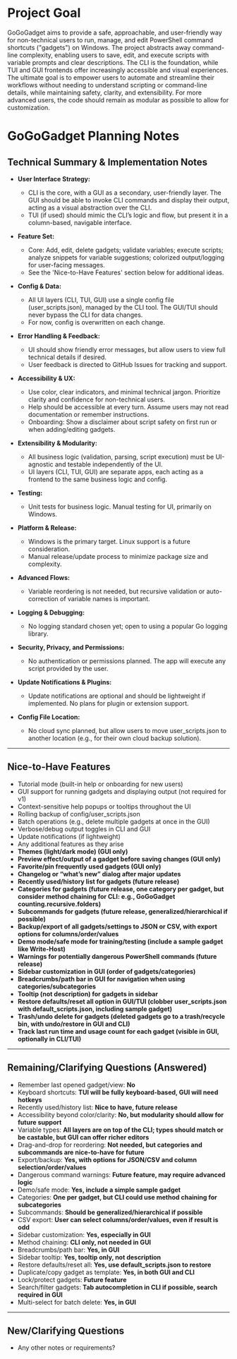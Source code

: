 <!--
This is the main planning and requirements document for GoGoGadget. All requirements, design decisions, clarifications, and Q&A for the rewrite and new frontends are captured here. This file is the single source of truth for project planning and should be updated continuously as design decisions are made. It is important that this remain a living document—update it along the way with every new answer, decision, or requirement. Do not begin coding until this document is finalized and all open questions are resolved.
-->

# Project Goal
GoGoGadget aims to provide a safe, approachable, and user-friendly way for non-technical users to run, manage, and edit PowerShell command shortcuts ("gadgets") on Windows. The project abstracts away command-line complexity, enabling users to save, edit, and execute scripts with variable prompts and clear descriptions. The CLI is the foundation, while TUI and GUI frontends offer increasingly accessible and visual experiences. The ultimate goal is to empower users to automate and streamline their workflows without needing to understand scripting or command-line details, while maintaining safety, clarity, and extensibility. For more advanced users, the code should remain as modular as possible to allow for customization. 

# GoGoGadget Planning Notes

## Technical Summary & Implementation Notes
- **User Interface Strategy:**
  - CLI is the core, with a GUI as a secondary, user-friendly layer. The GUI should be able to invoke CLI commands and display their output, acting as a visual abstraction over the CLI.
  - TUI (if used) should mimic the CLI’s logic and flow, but present it in a column-based, navigable interface.

- **Feature Set:**
  - Core: Add, edit, delete gadgets; validate variables; execute scripts; analyze snippets for variable suggestions; colorized output/logging for user-facing messages.
  - See the 'Nice-to-Have Features' section below for additional ideas.

- **Config & Data:**
  - All UI layers (CLI, TUI, GUI) use a single config file (user_scripts.json), managed by the CLI tool. The GUI/TUI should never bypass the CLI for data changes.
  - For now, config is overwritten on each change.

- **Error Handling & Feedback:**
  - UI should show friendly error messages, but allow users to view full technical details if desired.
  - User feedback is directed to GitHub Issues for tracking and support.

- **Accessibility & UX:**
  - Use color, clear indicators, and minimal technical jargon. Prioritize clarity and confidence for non-technical users.
  - Help should be accessible at every turn. Assume users may not read documentation or remember instructions.
  - Onboarding: Show a disclaimer about script safety on first run or when adding/editing gadgets.

- **Extensibility & Modularity:**
  - All business logic (validation, parsing, script execution) must be UI-agnostic and testable independently of the UI.
  - UI layers (CLI, TUI, GUI) are separate apps, each acting as a frontend to the same business logic and config.

- **Testing:**
  - Unit tests for business logic. Manual testing for UI, primarily on Windows.

- **Platform & Release:**
  - Windows is the primary target. Linux support is a future consideration.
  - Manual release/update process to minimize package size and complexity.

- **Advanced Flows:**
  - Variable reordering is not needed, but recursive validation or auto-correction of variable names is important.

- **Logging & Debugging:**
  - No logging standard chosen yet; open to using a popular Go logging library.

- **Security, Privacy, and Permissions:**
  - No authentication or permissions planned. The app will execute any script provided by the user.

- **Update Notifications & Plugins:**
  - Update notifications are optional and should be lightweight if implemented. No plans for plugin or extension support.

- **Config File Location:**
  - No cloud sync planned, but allow users to move user_scripts.json to another location (e.g., for their own cloud backup solution).

---

## Nice-to-Have Features
- Tutorial mode (built-in help or onboarding for new users)
- GUI support for running gadgets and displaying output (not required for v1)
- Context-sensitive help popups or tooltips throughout the UI
- Rolling backup of config/user_scripts.json
- Batch operations (e.g., delete multiple gadgets at once in the GUI)
- Verbose/debug output toggles in CLI and GUI
- Update notifications (if lightweight)
- Any additional features as they arise
- **Themes (light/dark mode) (GUI only)**
- **Preview effect/output of a gadget before saving changes (GUI only)**
- **Favorite/pin frequently used gadgets (GUI only)**
- **Changelog or “what’s new” dialog after major updates**
- **Recently used/history list for gadgets (future release)**
- **Categories for gadgets (future release, one category per gadget, but consider method chaining for CLI: e.g., GoGoGadget counting.recursive.folders)**
- **Subcommands for gadgets (future release, generalized/hierarchical if possible)**
- **Backup/export of all gadgets/settings to JSON or CSV, with export options for columns/order/values**
- **Demo mode/safe mode for training/testing (include a sample gadget like Write-Host)**
- **Warnings for potentially dangerous PowerShell commands (future release)**
- **Sidebar customization in GUI (order of gadgets/categories)**
- **Breadcrumbs/path bar in GUI for navigation when using categories/subcategories**
- **Tooltip (not description) for gadgets in sidebar**
- **Restore defaults/reset all option in GUI/TUI (clobber user_scripts.json with default_scripts.json, including sample gadget)**
- **Trash/undo delete for gadgets (deleted gadgets go to a trash/recycle bin, with undo/restore in GUI and CLI)**
- **Track last run time and usage count for each gadget (visible in GUI, optionally in CLI/TUI)**

---

## Remaining/Clarifying Questions (Answered)
- Remember last opened gadget/view: **No**
- Keyboard shortcuts: **TUI will be fully keyboard-based, GUI will need hotkeys**
- Recently used/history list: **Nice to have, future release**
- Accessibility beyond color/clarity: **No, but modularity should allow for future support**
- Variable types: **All layers are on top of the CLI; types should match or be castable, but GUI can offer richer editors**
- Drag-and-drop for reordering: **Not needed, but categories and subcommands are nice-to-have for future**
- Export/backup: **Yes, with options for JSON/CSV and column selection/order/values**
- Dangerous command warnings: **Future feature, may require advanced logic**
- Demo/safe mode: **Yes, include a simple sample gadget**
- Categories: **One per gadget, but CLI could use method chaining for subcategories**
- Subcommands: **Should be generalized/hierarchical if possible**
- CSV export: **User can select columns/order/values, even if result is odd**
- Sidebar customization: **Yes, especially in GUI**
- Method chaining: **CLI only, not needed in GUI**
- Breadcrumbs/path bar: **Yes, in GUI**
- Sidebar tooltip: **Yes, tooltip only, not description**
- Restore defaults/reset all: **Yes, use default_scripts.json to restore**
- Duplicate/copy gadget as template: **Yes, in both GUI and CLI**
- Lock/protect gadgets: **Future feature**
- Search/filter gadgets: **Tab autocompletion in CLI if possible, search required in GUI**
- Multi-select for batch delete: **Yes, in GUI**

---

## New/Clarifying Questions
- Any other notes or requirements?
